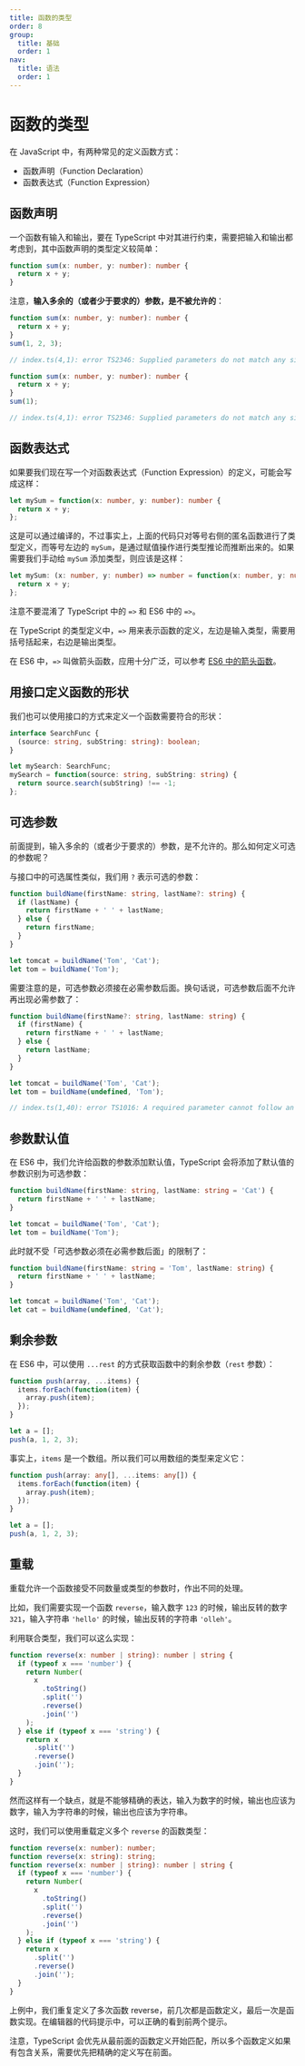 ```yaml
---
title: 函数的类型
order: 8
group:
  title: 基础
  order: 1
nav:
  title: 语法
  order: 1
---
```


# 函数的类型

在 JavaScript 中，有两种常见的定义函数方式：

- 函数声明（Function Declaration）
- 函数表达式（Function Expression）

## 函数声明

一个函数有输入和输出，要在 TypeScript 中对其进行约束，需要把输入和输出都考虑到，其中函数声明的类型定义较简单：

```ts
function sum(x: number, y: number): number {
  return x + y;
}
```

注意，**输入多余的（或者少于要求的）参数，是不被允许的**：

```ts
function sum(x: number, y: number): number {
  return x + y;
}
sum(1, 2, 3);

// index.ts(4,1): error TS2346: Supplied parameters do not match any signature of call target.
```

```ts
function sum(x: number, y: number): number {
  return x + y;
}
sum(1);

// index.ts(4,1): error TS2346: Supplied parameters do not match any signature of call target.
```

## 函数表达式

如果要我们现在写一个对函数表达式（Function Expression）的定义，可能会写成这样：

```ts
let mySum = function(x: number, y: number): number {
  return x + y;
};
```

这是可以通过编译的，不过事实上，上面的代码只对等号右侧的匿名函数进行了类型定义，而等号左边的 `mySum`，是通过赋值操作进行类型推论而推断出来的。如果需要我们手动给 `mySum` 添加类型，则应该是这样：

```ts
let mySum: (x: number, y: number) => number = function(x: number, y: number): number {
  return x + y;
};
```

注意不要混淆了 TypeScript 中的 `=>` 和 ES6 中的 `=>`。

在 TypeScript 的类型定义中，`=>` 用来表示函数的定义，左边是输入类型，需要用括号括起来，右边是输出类型。

在 ES6 中，`=>` 叫做箭头函数，应用十分广泛，可以参考 [ES6 中的箭头函数](http://es6.ruanyifeng.com/#docs/function#%E7%AE%AD%E5%A4%B4%E5%87%BD%E6%95%B0)。

## 用接口定义函数的形状

我们也可以使用接口的方式来定义一个函数需要符合的形状：

```ts
interface SearchFunc {
  (source: string, subString: string): boolean;
}

let mySearch: SearchFunc;
mySearch = function(source: string, subString: string) {
  return source.search(subString) !== -1;
};
```

## 可选参数

前面提到，输入多余的（或者少于要求的）参数，是不允许的。那么如何定义可选的参数呢？

与接口中的可选属性类似，我们用 `?` 表示可选的参数：

```ts
function buildName(firstName: string, lastName?: string) {
  if (lastName) {
    return firstName + ' ' + lastName;
  } else {
    return firstName;
  }
}

let tomcat = buildName('Tom', 'Cat');
let tom = buildName('Tom');
```

需要注意的是，可选参数必须接在必需参数后面。换句话说，可选参数后面不允许再出现必需参数了：

```ts
function buildName(firstName?: string, lastName: string) {
  if (firstName) {
    return firstName + ' ' + lastName;
  } else {
    return lastName;
  }
}

let tomcat = buildName('Tom', 'Cat');
let tom = buildName(undefined, 'Tom');

// index.ts(1,40): error TS1016: A required parameter cannot follow an optional parameter.
```

## 参数默认值

在 ES6 中，我们允许给函数的参数添加默认值，TypeScript 会将添加了默认值的参数识别为可选参数：

```ts
function buildName(firstName: string, lastName: string = 'Cat') {
  return firstName + ' ' + lastName;
}

let tomcat = buildName('Tom', 'Cat');
let tom = buildName('Tom');
```

此时就不受「可选参数必须在必需参数后面」的限制了：

```ts
function buildName(firstName: string = 'Tom', lastName: string) {
  return firstName + ' ' + lastName;
}

let tomcat = buildName('Tom', 'Cat');
let cat = buildName(undefined, 'Cat');
```

## 剩余参数

在 ES6 中，可以使用 `...rest` 的方式获取函数中的剩余参数（`rest` 参数）：

```ts
function push(array, ...items) {
  items.forEach(function(item) {
    array.push(item);
  });
}

let a = [];
push(a, 1, 2, 3);
```

事实上，`items` 是一个数组。所以我们可以用数组的类型来定义它：

```ts
function push(array: any[], ...items: any[]) {
  items.forEach(function(item) {
    array.push(item);
  });
}

let a = [];
push(a, 1, 2, 3);
```

## 重载

重载允许一个函数接受不同数量或类型的参数时，作出不同的处理。

比如，我们需要实现一个函数 `reverse`，输入数字 `123` 的时候，输出反转的数字 `321`，输入字符串 `'hello'` 的时候，输出反转的字符串 `'olleh'`。

利用联合类型，我们可以这么实现：

```ts
function reverse(x: number | string): number | string {
  if (typeof x === 'number') {
    return Number(
      x
        .toString()
        .split('')
        .reverse()
        .join('')
    );
  } else if (typeof x === 'string') {
    return x
      .split('')
      .reverse()
      .join('');
  }
}
```

然而这样有一个缺点，就是不能够精确的表达，输入为数字的时候，输出也应该为数字，输入为字符串的时候，输出也应该为字符串。

这时，我们可以使用重载定义多个 `reverse` 的函数类型：

```ts
function reverse(x: number): number;
function reverse(x: string): string;
function reverse(x: number | string): number | string {
  if (typeof x === 'number') {
    return Number(
      x
        .toString()
        .split('')
        .reverse()
        .join('')
    );
  } else if (typeof x === 'string') {
    return x
      .split('')
      .reverse()
      .join('');
  }
}
```

上例中，我们重复定义了多次函数 reverse，前几次都是函数定义，最后一次是函数实现。在编辑器的代码提示中，可以正确的看到前两个提示。

注意，TypeScript 会优先从最前面的函数定义开始匹配，所以多个函数定义如果有包含关系，需要优先把精确的定义写在前面。
